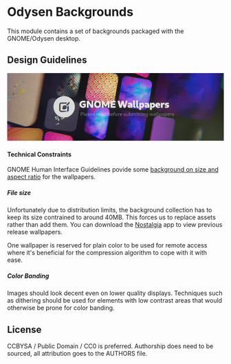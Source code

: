 # Odysen Backgrounds

This module contains a set of backgrounds packaged with the GNOME/Odysen desktop.

## Design Guidelines

![Defaults](defaults.webp)

#### Technical Constraints

GNOME Human Interface Guidelines povide some [background on size and aspect ratio](https://developer.gnome.org/hig/reference/backgrounds.html) for the wallpapers.

##### File size

Unfortunately due to distribution limits, the background collection has to keep its size contrained to around 40MB. This forces us to replace assets rather than add them. You can download the [Nostalgia](https://flathub.org/apps/details/im.bernard.Nostalgia) app to view previous release wallpapers.

One wallpaper is reserved for plain color to be used for remote access where it's beneficial for the compression algorithm to cope with it with ease. 

##### Color Banding

Images should look decent even on lower quality displays. Techniques such as dithering should be used for elements with low contrast areas that would otherwise be prone for color banding.

## License

CCBYSA / Public Domain / CC0 is preferred. Authorship does need to be sourced, all attribution goes to the AUTHORS file.

